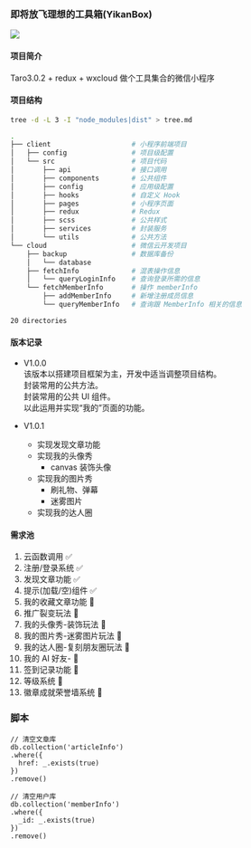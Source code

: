 ### 即将放飞理想的工具箱(YikanBox)

![](https://img.shields.io/badge/YikanBox-v1.0.0-blue.svg)

#### 项目简介

Taro3.0.2 + redux + wxcloud 做个工具集合的微信小程序

#### 项目结构

```bash
tree -d -L 3 -I "node_modules|dist" > tree.md
```

```bash
.
├── client                    # 小程序前端项目
│   ├── config                # 项目级配置
│   └── src                   # 项目代码
│       ├── api               # 接口调用
│       ├── components        # 公共组件
│       ├── config            # 应用级配置
│       ├── hooks             # 自定义 Hook
│       ├── pages             # 小程序页面
│       ├── redux             # Redux
│       ├── scss              # 公共样式
│       ├── services          # 封装服务
│       └── utils             # 公共方法
└── cloud                     # 微信云开发项目
    ├── backup                # 数据库备份
    │   └── database
    ├── fetchInfo             # 混表操作信息
    │   └── queryLoginInfo    # 查询登录所需的信息
    └── fetchMemberInfo       # 操作 memberInfo
        ├── addMemberInfo     # 新增注册成员信息
        └── queryMemberInfo   # 查询跟 MemberInfo 相关的信息

20 directories

```

#### 版本记录

- V1.0.0  
  该版本以搭建项目框架为主，开发中适当调整项目结构。  
  封装常用的公共方法。  
  封装常用的公共 UI 组件。  
  以此运用并实现“我的”页面的功能。

- V1.0.1
  - 实现发现文章功能
  - 实现我的头像秀
    - canvas 装饰头像
  - 实现我的图片秀
    - 刷礼物、弹幕
    - 迷雾图片
  - 实现我的达人圈

#### 需求池

1. 云函数调用 ✅
2. 注册/登录系统 ✅
3. 发现文章功能 ✅
4. 提示(加载/空)组件 ✅
5. 我的收藏文章功能 🚧
6. 推广裂变玩法 🚧
7. 我的头像秀-装饰玩法 🚧
8. 我的图片秀-迷雾图片玩法 🚧
9. 我的达人圈-复刻朋友圈玩法 🚧
10. 我的 AI 好友- 🚧
11. 签到记录功能 🚧
12. 等级系统 🚧
13. 徽章成就荣誉墙系统 🚧

### 脚本

```MongoDB
// 清空文章库
db.collection('articleInfo')
.where({
  href: _.exists(true)
})
.remove()
```

```MongoDB
// 清空用户库
db.collection('memberInfo')
.where({
  _id: _.exists(true)
})
.remove()
```

